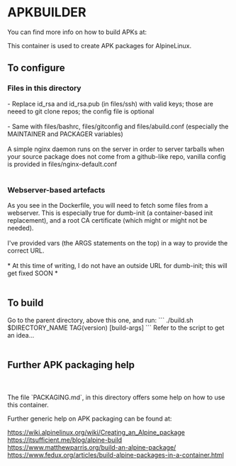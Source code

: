 <H1>APKBUILDER</H1>You can find more info on how to build APKs at:
<br>

This container is used to create APK packages for AlpineLinux.

<H2>To configure</H2>
<H3>Files in this directory</H3>
- Replace id_rsa and id_rsa.pub (in files/ssh) with valid keys; those are neeed to git clone repos; the config file is optional<br><br>
- Same with files/bashrc, files/gitconfig and files/abuild.conf (especially the MAINTAINER and PACKAGER variables)
<br><br>
A simple nginx daemon runs on the server in order to server tarballs when your source package does not come from a github-like repo, vanilla config is provided in files/nginx-default.conf
<br><br>
<H3>Webserver-based artefacts</H3>
As you see in the Dockerfile, you will need to fetch some files from a webserver. This is especially true for dumb-init (a container-based init replacement), and a root CA certificate (which might or might not be needed).
<br><br>
I've provided vars (the ARGS statements on the top) in a way to provide the correct URL.
<br><br>
* At this time of writing, I do not have an outside URL for dumb-init; this will get fixed SOON *
<br><br>

<H2>To build</H2>
Go to the parent directory, above this one, and run:
```
./build.sh $DIRECTORY_NAME TAG(version) [build-args]
```
Refer to the script to get an idea...
<br><br>



<H2>Further APK packaging help</H2>
<br><br>
The file `PACKAGING.md`, in this directory offers some help on how to use this container.

Further generic help on APK packaging can be found at:

https://wiki.alpinelinux.org/wiki/Creating_an_Alpine_package <br>
https://itsufficient.me/blog/alpine-build <br>
https://www.matthewparris.org/build-an-alpine-package/ <br>
https://www.fedux.org/articles/build-alpine-packages-in-a-container.html <br>

<br><br>


